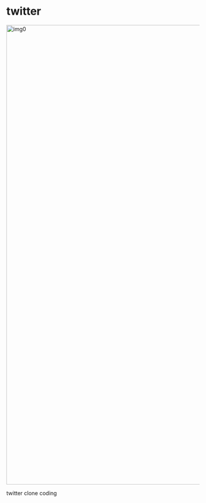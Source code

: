 # twitter
<img src="./Images/Untitled.png" width="1200px" title="img0"></img>

twitter clone coding
